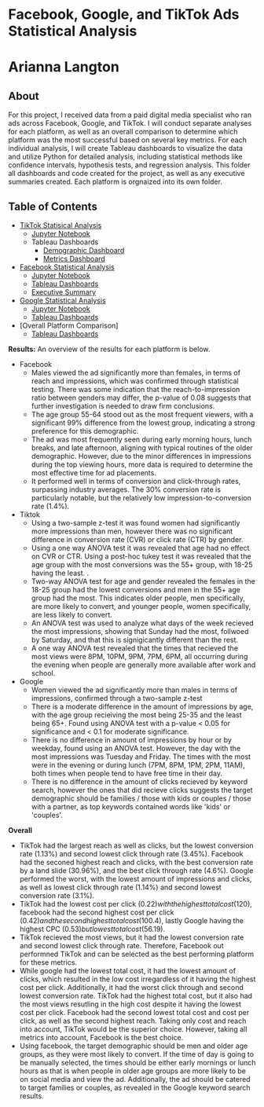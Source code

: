 # Facebook, Google, and TikTok Ads Statistical Analysis
# Arianna Langton
##  About

For this project, I received data from a paid digital media specialist who ran ads across Facebook, Google, and TikTok. I will conduct separate analyses for each 
platform, as well as an overall comparison to determine which platform was the most successful based on several key metrics. For each individual analysis, I will 
create Tableau dashboards to visualize the data and utilize Python for detailed analysis, including statistical methods like confidence intervals, 
hypothesis tests, and regression analysis. This folder all dashboards and code created for the project, as well as any executive summaries created. Each platform is orgnaized into its own folder.
## Table of Contents    
- [TikTok Statisical Analysis](https://github.com/ariannalangton/Portfolio/blob/main/ad_campaign_comparison/tiktok/README.md)
  - [Jupyter Notebook](https://github.com/ariannalangton/Portfolio/blob/main/ad_campaign_comparison/tiktok/tiktok_analysis.ipynb)
  - Tableau Dashboards
    - [Demographic Dashboard](https://public.tableau.com/app/profile/arianna.langton5684/viz/TikTokDemographicDataDashboards/Metrics)
    - [Metrics Dashboard](https://public.tableau.com/app/profile/arianna.langton5684/viz/TiktokAdMetricsDashboards/Story1)   
- [Facebook Statistical Analysis](https://github.com/ariannalangton/Portfolio/blob/main/ad_campaign_comparison/facebook/README.md)
  - [Jupyter Notebook](https://github.com/ariannalangton/Portfolio/blob/main/ad_campaign_comparison/facebook/Facebook_Ad_Statistical_Analysis.ipynb)
  - [Tableau Dashboards](https://public.tableau.com/app/profile/arianna.langton5684/viz/FacebookAdCampaignReachAnalysis/Story1)
  - [Executive Summary](https://github.com/ariannalangton/Portfolio/blob/main/ad_campaign_comparison/facebook/Facebook%20Ads%20Executive%20Summary.pdf)
- [Google Statistical Analysis](https://github.com/ariannalangton/Portfolio/tree/main/ad_campaign_comparison/google)
  - [Jupyter Notebook](https://github.com/ariannalangton/Portfolio/blob/main/ad_campaign_comparison/google/google_analysis.ipynb)
  - [Tableau Dashboards](https://public.tableau.com/app/profile/arianna.langton5684/viz/GoogleAdCampaignAnalysis/Story1)
- [Overall Platform Comparison]
  - [Tableau Dashboards](https://public.tableau.com/app/profile/arianna.langton5684/viz/AdPlatformComparison/Dashboard1#1)

**Results:** An overview of the results for each platform is below.
- Facebook
  - Males viewed the ad significantly more than females, in terms of reach and impressions, which was confirmed through statistical testing. There was some indication that the reach-to-impression ratio between genders may differ, the p-value of 0.08 suggests that further investigation is needed to draw firm conclusions.
  - The age group 55-64 stood out as the most frequent viewers, with a significant 99% difference from the lowest group, indicating a strong preference for this demographic.
  - The ad was most frequently seen during early morning hours, lunch breaks, and late afternoon, aligning with typical routines of the older demographic. However, due to the minor differences in impressions during the top viewing hours, more data is required to determine the most effective time for ad placements.
  - It performed well in terms of conversion and click-through rates, surpassing industry averages. The 30% conversion rate is particularly notable, but the relatively low impression-to-conversion rate (1.4%).
- Tiktok
  -  Using a two-sample z-test it was found women had significantly more impressions than men, however there was no significant difference in conversion rate (CVR) or click rate (CTR) by gender.
  -  Using a one way ANOVA test it was revealed that age had no effect on CVR or CTR. Using a post-hoc tukey test it was revealed that the age group with the most conversions was the 55+ group, with 18-25 having the least. .
  -  Two-way ANOVA test for age and gender revealed the females in the 18-25 group had the lowest conversions and men in the 55+ age group had the most. This indicates older people, men specifically, are more likely to convert, and younger people, women specifically, are less likely to convert.
  -  An ANOVA test was used to analyze what days of the week recieved the most impressions, showing that Sunday had the most, follwoed by Saturday, and that this is signigicantly different than the rest.
  -  A one way ANOVA test revealed that the times that recieved the most views were 8PM, 10PM, 9PM, 7PM, 6PM, all occurring during the evening when people are generally more available after work and school.
- Google
  - Women viewed the ad significantly more than males in terms of impressions, confirmed through a two-sample z-test
  - There is a moderate difference in the amount of impressions by age, with the age group recieiving the most being 25-35 and the least being 65+. Found using ANOVA test with a p-value < 0.05 for significance and < 0.1 for moderate significance.
  - There is no difference in amount of impressions by hour or by weekday, found using an ANOVA test. However, the day with the most impressions was Tuesday and Friday. The times with the most were in the evening or during lunch (7PM, 8PM, 1PM, 2PM, 11AM), both times when people tend to have free time in their day.
  - There is no difference in the amount of clicks recieved by keyword search, however the ones that did recieve clicks suggests the target demographic should be families / those with kids or couples / those with a partner, as top keywords contained words like 'kids' or 'couples'.

**Overall** 
  - TikTok had the largest reach as well as clicks, but the lowest conversion rate (1.13%) and second lowest click through rate (3.45%). Facebook had the seconed highest reach and clicks, with the best conversion rate by a land slide (30.96%), and the best click through rate (4.6%). Google performed the worst, with the lowest amount of impressions and clicks, as well as lowest click through rate (1.14%) and second lowest conversion rate (3.1%).
  - TikTok had the lowest cost per click (0.22$) with the highest total cost (120$), facebook had the second highest cost per click (0.42$) and the second highest total cost (100.4$), lastly Google having the highest CPC (0.53$) but lowest total cost (56.19$). 
  - TikTok recieved the most views, but it had the lowest conversion rate and second lowest click through rate. Therefore, Facebook out performned TikTok and can be selected as the best performing platform for these metrics.
  - While google had the lowest total cost, it had the lowest amount of clicks, which resulted in the low cost irregardless of it having the highest cost per click. Additionally, it had the worst click through and second lowest conversion rate. TikTok had the highest total cost, but it also had the most views resutling in the high cost despite it having the lowest cost per click. Facebook had the second lowest total cost and cost per click, as well as the second highest reach. Taking only cost and reach into account, TikTok would be the superior choice. However, taking all metrics into account, Facebook is the best choice.
  - Using facebook, the target demographic should be men and older age groups, as they were most likely to convert. If the time of day is going to be manually selected, the times should be either early mornings or lunch hours as that is when people in older age groups are more likely to be on social media and view the ad. Additionally, the ad should be catered to target families or couples, as revealed in the Google keyword search results.
